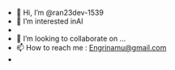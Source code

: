 - 👋 Hi, I’m @ran23dev-1539
- 👀 I’m interested inAI 
- 
- 💞️ I’m looking to collaborate on ...
- 📫 How to reach me : Engrinamu@gmail.com
- 
<!---
ran23dev-1539/ran23dev-1539 is a ✨ special ✨ repository because its `README.md` (this file) appears on your GitHub profile.
You can click the Preview link to take a look at your changes.
--->
